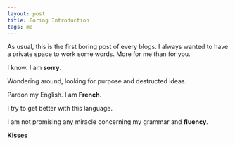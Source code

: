 ```yaml
---
layout: post
title: Boring Introduction
tags: me
---
```


As usual, this is the first boring post of every blogs. I always wanted to have a private space to work some words. More for me than for you. 

I know. I am **sorry**. 

Wondering around, looking for purpose and destructed ideas. 

Pardon my English. I am **French**.

I try to get better with this language. 

I am not promising any miracle concerning my grammar and **fluency**.

**Kisses**


